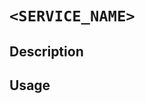 ---
---
# `<SERVICE_NAME>`

<!-- [![status]()](`<SERVICE_URL>`) -->

<!-- > This service can be accessed at [](`<SERVICE_URL>`). -->
>
<!-- > The source code is available on [GitHub](`<SERVICE_GITHUB_URL>`). -->

## Description

## Usage
